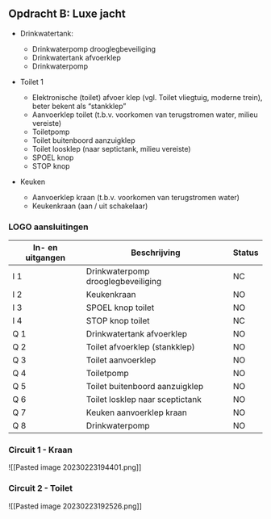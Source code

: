 ```toc
```
## Opdracht B: Luxe jacht
-  Drinkwatertank:
	-  Drinkwaterpomp drooglegbeveiliging
	- Drinkwatertank afvoerklep
	- Drinkwaterpomp 

- Toilet 1
	-  Elektronische (toilet) afvoer klep (vgl. Toilet vliegtuig, moderne trein), beter bekent als “stankklep”
	- Aanvoerklep toilet (t.b.v. voorkomen van terugstromen water, milieu vereiste)
	- Toiletpomp
	- Toilet buitenboord aanzuigklep
	- Toilet loosklep (naar septictank, milieu vereiste)
	- SPOEL knop
	- STOP knop

- Keuken 
	- Aanvoerklep kraan (t.b.v. voorkomen van terugstromen water)
	- Keukenkraan (aan / uit schakelaar)


### LOGO aansluitingen
| In- en uitgangen | Beschrijving                       | Status |
| ---------------- | ---------------------------------- | ------ |
| I 1               | Drinkwaterpomp drooglegbeveiliging | NC     |
| I 2               | Keukenkraan                        | NO     |
| I 3               | SPOEL knop toilet                  | NO     |
| I 4               | STOP knop toilet                   | NC     |
| Q 1               | Drinkwatertank afvoerklep          | NO     |
| Q 2               | Toilet afvoerklep (stankklep)      | NO     |
| Q 3               | Toilet aanvoerklep                 | NO     |
| Q 4               | Toiletpomp                         | NO     |
| Q 5               | Toilet buitenboord aanzuigklep     | NO     |
| Q 6               | Toilet losklep naar sceptictank    | NO     |
| Q 7               | Keuken aanvoerklep kraan           | NO     |
| Q 8               | Drinkwaterpomp                     | NO       |

### Circuit 1 - Kraan
![[Pasted image 20230223194401.png]]

### Circuit  2 - Toilet
![[Pasted image 20230223192526.png]]



